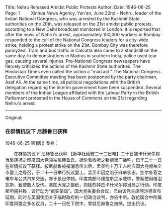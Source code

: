 Title: Nehru Released Amidst Public Protests
Author:
Date: 1946-06-25
Page: 1
　　
    Xinhua News Agency, Yan'an, June 22nd - Nehru, leader of the Indian National Congress, who was arrested by the Kashmir State authorities on the 20th, was released on the 21st amidst public protests, according to a New Delhi broadcast monitored in London. It is reported that after the news of Nehru's arrest, approximately 100,000 workers in Bombay responded to the call of the National Congress leaders for a city-wide strike, holding a protest strike on the 21st. Bombay City was therefore paralyzed. Tram and bus traffic in Calcutta also came to a standstill on the same day. In demonstrations in Madras in southern India, police used tear gas, causing several injuries. Pro-National Congress newspapers have fiercely criticized the actions of the Kashmir State authorities. The Hindustan Times even called the action a "mad act." The National Congress Executive Committee meeting has been postponed by the party chairman, Asaf Ali. At the same time, all political negotiations with the British delegation regarding the interim government have been suspended. Several members of the Indian League affiliated with the Labour Party in the British Parliament protested in the House of Commons on the 21st regarding Nehru's arrest.



<hr /> 

Original: 


### 在群情抗议下  尼赫鲁已获释

1946-06-25
第1版()
专栏：

　　在群情抗议下
    尼赫鲁已获释
    【新华社延安二十二日电】二十日被卡什米尔邦当局逮捕之印度国大党领袖尼赫鲁氏，据伦敦收听之新德里广播称，已于二十一日在群情抗议下获释。按尼赫鲁被捕消息传出后，孟买约十万工人响应国大党领袖全市罢工之号召，于二十一日举行抗议罢工。孟买市因之陷于麻痹状态。加尔各答之电车与公共汽车交通，亦于是日停顿。印度南部马德拉斯之示威中，警察使用催泪瓦斯，致使数人受伤。亲国大党之报纸，则猛烈抨击卡什米尔邦当局之行动。印度斯坦报并称：该行动为“疯狂举动”。国大党执委会会议，已由该党主席阿沙德宣布延期。同时与英国使团关于临时政府的一切政治谈判，亦告中断。敦伦国会中所属印度同盟之多名议员，二十一日在下院中，曾就尼赫鲁之被捕，提出抗议。

